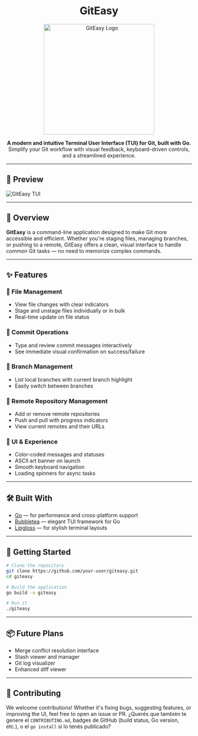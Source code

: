 <h1 align="center">GitEasy</h1>

<p align="center">
  <img src="https://github.com/user-attachments/assets/ee2b2df3-45bb-4f7f-a548-21223cb13516" alt="GitEasy Logo" width="300" />
</p>

<p align="center">
  <strong>A modern and intuitive Terminal User Interface (TUI) for Git, built with Go.</strong><br />
  Simplify your Git workflow with visual feedback, keyboard-driven controls, and a streamlined experience.
</p>

---

## 📸 Preview

![GitEasy TUI](https://github.com/user-attachments/assets/78ff0981-d3cb-4ba6-a9ee-c6b88dd9a0ae)

---

## 🧭 Overview

**GitEasy** is a command-line application designed to make Git more accessible and efficient. Whether you're staging files, managing branches, or pushing to a remote, GitEasy offers a clean, visual interface to handle common Git tasks — no need to memorize complex commands.

---

## ✨ Features

### 📁 File Management

* View file changes with clear indicators
* Stage and unstage files individually or in bulk
* Real-time update on file status

### 💬 Commit Operations

* Type and review commit messages interactively
* See immediate visual confirmation on success/failure

### 🌿 Branch Management

* List local branches with current branch highlight
* Easily switch between branches

### 🔗 Remote Repository Management

* Add or remove remote repositories
* Push and pull with progress indicators
* View current remotes and their URLs

### 🎨 UI & Experience

* Color-coded messages and statuses
* ASCII art banner on launch
* Smooth keyboard navigation
* Loading spinners for async tasks

---

## 🛠️ Built With

* [Go](https://golang.org/) — for performance and cross-platform support
* [Bubbletea](https://github.com/charmbracelet/bubbletea) — elegant TUI framework for Go
* [Lipgloss](https://github.com/charmbracelet/lipgloss) — for stylish terminal layouts

---

## 🚀 Getting Started

```bash
# Clone the repository
git clone https://github.com/your-user/giteasy.git
cd giteasy

# Build the application
go build -o giteasy

# Run it
./giteasy
```

---

## 📦 Future Plans

* Merge conflict resolution interface
* Stash viewer and manager
* Git log visualizer
* Enhanced diff viewer

---

## 🤝 Contributing

We welcome contributions! Whether it's fixing bugs, suggesting features, or improving the UI, feel free to open an issue or PR.
¿Querés que también te genere el `CONTRIBUTING.md`, badges de GitHub (build status, Go version, etc.), o el `go install` si lo tenés publicado?


